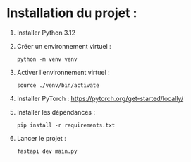 # Installation du projet :

1. Installer Python 3.12

2. Créer un environnement virtuel :
   ```shell
   python -m venv venv
   ```

3. Activer l'environnement virtuel :
   ```shell
   source ./venv/bin/activate
   ```

4. Installer PyTorch : https://pytorch.org/get-started/locally/

5. Installer les dépendances :
   ```shell
   pip install -r requirements.txt
   ```

6. Lancer le projet :
   ```shell
   fastapi dev main.py
   ```
